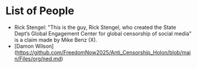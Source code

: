 # List of People

* Rick Stengel:  "This is the guy, Rick Stengel, who created the State Dept’s Global Engagement Center for global censorship of social media" is a claim made by Mike Benz (X).
* [Damon Wilson] (https://github.com/FreedomNow2025/Anti_Censorship_Holon/blob/main/Files/org/ned.md)
